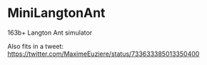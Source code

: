 MiniLangtonAnt
==

163b+ Langton Ant simulator

Also fits in a tweet: https://twitter.com/MaximeEuziere/status/733633385013350400